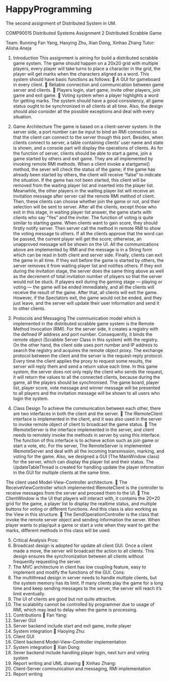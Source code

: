 # HappyProgramming
The second assignment of Distributed System in UM.




COMP90015 Distributed Systems
Assignment 2
Distributed Scrabble Game 




Team: Running
Fan Yang, Haoying Zhu, Xian Dong, Xinhao Zhang
Tutor: Alisha Aneja
 
1.	Introduction
This assignment is aiming for build a distributed scrabble game system. The game should happen on a 20x20 grid with multiple players, every player will take turns to place a character in the grid, the player will get marks when the characters aligned as a word.
This system should have basic functions as follows:
	A GUI for gameboard in every client.
	Reliable connection and communication between game server and clients.
	Players login, start game, invite other players, join game and exit game.
	Voting system when a player highlights a word for getting marks.
The system should have a good consistency, all game status ought to be synchronized in all clients at all time. Also, the design should also consider all the possible exceptions and deal with every situation.
2.	Game Architecture
The game is based on a client-server system. 
In the server side, a port number can be input to bind an RMI connection so that the client can connect to the server though this port. Besides, when clients connect to server, a table containing clients’ user name and state is shown, and a console part will display the operations of clients.
As for the function of server, clients should be able to start a game, join a game started by others and exit game. They are all implemented by invoking remote RMI methods. When a client invoke a startgame() method, the sever will check the status of the game; if the game has already been started by others, the client will receive “false” to indicate the situation. If the game has not been started, this client will be removed from the waiting player list and inserted into the player list. Meanwhile, the other players in the waiting player list will receive an invitation message after server call the remote RMI method of client. Then, these clients can choose whether join the game or not, and their selection will be sent to server. After all the clients, except those who exit in this stage, in waiting player list answer, the game starts with clients who say “Yes” and the inviter.
The function of voting is quite similar to starting game. When clients want to gain score, they should firstly notify server. Then server call the method in remote RMI to show the voting message to others. If all the clients approve that the word can be passed, the current player will get the score; otherwise, an unapproved message will be shown on the UI. All the communications above are implemented by RMI and the message is in a String form which can be read in both client and server side.
Finally, clients can exit the game in all time. If they exit before the game is started by others, the server removes it from waiting player list and notifies others. If they exit during the invitation stage, the server does the same thing above as well as the decrement of total invitation number of players so that the server would not be stuck. If players exit during the gaming stage — playing or voting — the game will be ended immediately, and all the clients will receive the result of the game. After that, all clients will exit the game. However, if the Spectators exit, the game would not be ended, and they just leave, and the server will update their user information and send it to other clients.
 
3.	Protocols and Messaging
The communication model which is implemented in the distributed scrabble game system is the Remote Method Invocation (RMI). For the server side, it creates a registry with the defined IP address and port number. Consequently, it binds the remote object (Scrabble Server Class in this system) with the registry. On the other hand, the client side uses port number and IP address to search the registry and acquires the remote object proxy. The exchange protocol between the client and the server is the request-reply protocol. Every time the client applies the proxy to request some results, the server will reply them and send a return value each time. In this game system, the server does not only reply the client who sends the request, it will return the values to all the connected clients, because during the game, all the players should be synchronised. The game board, player list, player score, vote message and winner message will be presented to all players and the invitation message will be shown to all users who login the system. 
4.	Class Design
To achieve the communication between each other, there are two interfaces in both the client and the server. 
	The IRemoteClient interface is implemented in the client, and it was also used in the server to invoke remote object of client to broadcast the game status.
	The IRemoteServer is the interface implemented in the server, and client needs to remotely invoke the methods in server by using this interface. The function of this interface is to achieve action such as join game or start a vote, etc.
For the server, The RemoteServer is implemented IRemoteServer and deal with all the incoming transmission, marking, and voting for the game.
Also, we designed a GUI (The MainWindow class) for the server, which can display the player list and their status.
The UpdateTableThread is created for handling update the player information in the GUI for multiple clients at the same time.
 
The client used Model-View-Controller architecture.
	The ReceiveViewController which implemented IRemoteClient is the controller to receive messages from the server and proceed them to the UI. 
	The ClientWindow is the UI that players will interact with, it contains the 20*20 grid for the game, a player list to display the realtime status, and multiple buttons for voting or different functions. And this class is also working as the View in this structure.
	The SendOperationController is the class that invoke the remote server object and sending information the server. When player wants to play/quit a game or start a vote when they want to get the marks, different methods in this class will be used.
 
5.	Critical Analysis
Pros:
1.	Broadcast design is adopted for update all client GUI. Once a client made a move, the server will broadcast the action to all clients. This design ensures the synchronization between all clients without frequently requesting the server.
2.	The MVC architecture in client has low coupling feature, easy to implement and modify the functions of the GUI.
Cons:
1.	The multithread design in server needs to handle multiple clients, but the system memory has its limit. If many clients play the game for a long time and keep sending messages to the server, the server will reach it’s limit eventually.
2.	The UI of clients are good but not quite attractive.
3.	The scalability cannot be controlled by programmer due to usage of RMI, which may lead to delay when the game is processing.
6.	Contributions
	Fan Yang: 
1.	Server GUI
2.	Server backend include start and exit game, invite player
3.	System integration
	Haoying Zhu: 
1.	Client GUI
2.	Client backend Model-View-Controller implementation
3.	System integration
	Xian Dong: 
1.	Sever backend include handling player login, next turn and voting system
2.	Report writing and UML drawing
	Xinhao Zhang: 
1.	Client-Server communication and messaging, RMI implementation
2.	Report writing
